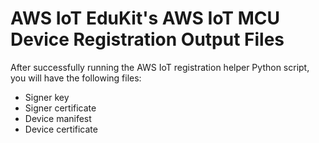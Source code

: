 # AWS IoT EduKit's AWS IoT MCU Device Registration Output Files
After successfully running the AWS IoT registration helper Python script, you will have the following files:
- Signer key
- Signer certificate
- Device manifest
- Device certificate